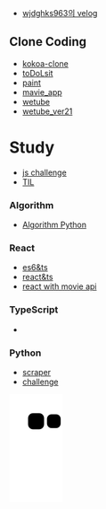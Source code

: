 - [wjdghks963의 velog](https://velog.io/@wjdghks963)

## Clone Coding

- [kokoa-clone](https://github.com/wjdghks963/kokoa-clone-2020)
- [toDoLsit](https://github.com/wjdghks963/js_vanilla_toDoList)
- [paint](https://github.com/wjdghks963/paintjs)
- [mavie_app](https://github.com/wjdghks963/move_app)
- [wetube](https://github.com/wjdghks963/wetube)
- [wetube_ver21](https://github.com/wjdghks963/wetube_ver2)

# Study

- [js challenge](https://github.com/wjdghks963/wetube_challenge)
- [TIL](https://github.com/wjdghks963/TIL_dir)

### Algorithm

- [Algorithm Python](https://github.com/wjdghks963/algorithm)

### React

- [es6&ts](https://github.com/wjdghks963/react)
- [react&ts](https://github.com/wjdghks963/typescrip-react-demo)
- [react with movie api](https://github.com/wjdghks963/nomflix)

### TypeScript

-

### Python

- [scraper](https://github.com/wjdghks963/python_scraper)
- [challenge](https://github.com/wjdghks963/challenge_python)

![snake gif](https://github.com/wjdghks963/wjdghks963/blob/output/github-contribution-grid-snake.svg)

<!---
wjdghks963/wjdghks963 is a ✨ special ✨ repository because its `README.md` (this file) appears on your GitHub profile.
You can click the Preview link to take a look at your changes.
--->
